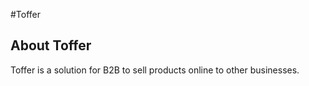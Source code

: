 #Toffer



## About Toffer
Toffer is a solution for B2B to sell products online to other businesses.
